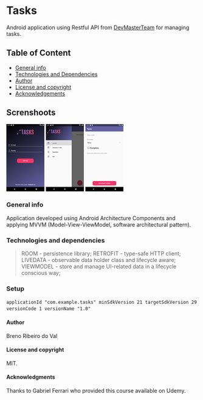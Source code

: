 # Tasks
Android application using Restful API from [DevMasterTeam](http://devmasterteam.com/cursoandroid/api) for managing tasks.

## Table of Content
* [General info](#general-info)
* [Technologies and Dependencies](#technologies-&-dependencies)
* [Author](#author)
* [License and copyright](#license-and-copyright)
* [Acknowledgements](#acknowledgements)

## Screnshoots
![Login](/app/src/root/login.png)
![Navigation Drawer](/app/src/root/navigation.png)
![Register new tasks](/app/src/root/register.png)

### General info
Application developed using Android Architecture Components and applying MVVM (Model-View-ViewModel, software architectural pattern).

### Technologies and dependencies
 > ROOM - persistence library;
 > RETROFIT - type-safe HTTP client;
 > LIVEDATA - observable data holder class and lifecycle aware;
 > VIEWMODEL - store and manage UI-related data in a lifecycle conscious way;

### Setup
``
applicationId "com.example.tasks"
        minSdkVersion 21
        targetSdkVersion 29
        versionCode 1
        versionName "1.0"
``

#### Author
Breno Ribeiro do Val

#### License and copyright
MIT.

#### Acknowledgments
Thanks to Gabriel Ferrari who provided this course available on Udemy.
